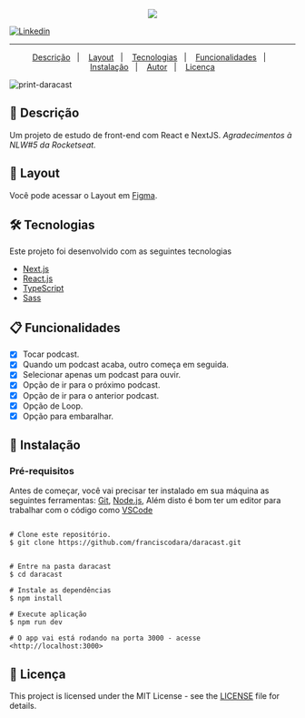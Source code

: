 <p align="center" width="200px"> 
  <img src="https://user-images.githubusercontent.com/29130959/116767942-98ce0c00-aa09-11eb-9b08-949f30be2548.png" />
</p>


<p aling="center">
<a href="https://www.linkedin.com/in/franciscodara">
  <img alt="Linkedin" src="https://img.shields.io/badge/-Francisco%20Dara-29B6D1?label=Linkedin&logo=linkedin&style=flat-square">
</a>
</p>


___

<p align="center">
  <a href="#page_facing_up-descrição">Descrição</a>&nbsp;&nbsp;&nbsp;|&nbsp;&nbsp;&nbsp;
  <a href="#art-Layout">Layout</a>&nbsp;&nbsp;&nbsp;|&nbsp;&nbsp;&nbsp;
  <a href="#-tecnologias">Tecnologias</a>&nbsp;&nbsp;&nbsp;|&nbsp;&nbsp;&nbsp;
  <a href="#clipboard-Funcionalidades">Funcionalidades</a>&nbsp;&nbsp;&nbsp;|&nbsp;&nbsp;&nbsp;
  <a href="#closed_book-instalação">Instalação</a>&nbsp;&nbsp;&nbsp;|&nbsp;&nbsp;&nbsp;
  <a href="#man-Autor">Autor</a>&nbsp;&nbsp;&nbsp;|&nbsp;&nbsp;&nbsp;
  <a href="#memo-Licença">Licença</a>
</p>

![print-daracast](https://user-images.githubusercontent.com/29130959/116767323-df216c00-aa05-11eb-9e20-d71c0f96eef4.png)

## :page_facing_up: Descrição
Um projeto de estudo de front-end com React e NextJS.
_Agradecimentos à NLW#5 da Rocketseat._

## :art: Layout
Você pode acessar o Layout em [Figma](https://www.figma.com/file/cKm7MMBhPo4kImkmKhXEkg/Podcastr?node-id=160%3A2761).

## 🛠 Tecnologias
Este projeto foi desenvolvido com as seguintes tecnologias

- [Next.js](https://nextjs.org/)
- [React.js](https://pt-br.reactjs.org/)
- [TypeScript](https://www.typescriptlang.org/)
- [Sass](https://sass-lang.com/)

## :clipboard: Funcionalidades
- [x] Tocar podcast.
- [x] Quando um podcast acaba, outro começa em seguida.
- [x] Selecionar apenas um podcast para ouvir.
- [x] Opção de ir para o próximo podcast.
- [x] Opção de ir para o anterior podcast.
- [x] Opção de Loop.
- [x] Opção para embaralhar.

## :closed_book: Instalação

### Pré-requisitos
Antes de começar, você vai precisar ter instalado em sua máquina as seguintes ferramentas:
[Git](https://git-scm.com), [Node.js](https://nodejs.org/en/), Além disto é bom ter um editor para trabalhar com o código como [VSCode](https://code.visualstudio.com/)

```bash![print-daracast](https://user-images.githubusercontent.com/29130959/116767152-a0d77d00-aa04-11eb-8997-1bb13aa705ae.png)

# Clone este repositório.
$ git clone https://github.com/franciscodara/daracast.git


# Entre na pasta daracast
$ cd daracast

# Instale as dependências
$ npm install 

# Execute aplicação
$ npm run dev

# O app vai está rodando na porta 3000 - acesse <http://localhost:3000>
```


## :memo: Licença

This project is licensed under the MIT License - see the [LICENSE](LICENSE) file for details.
